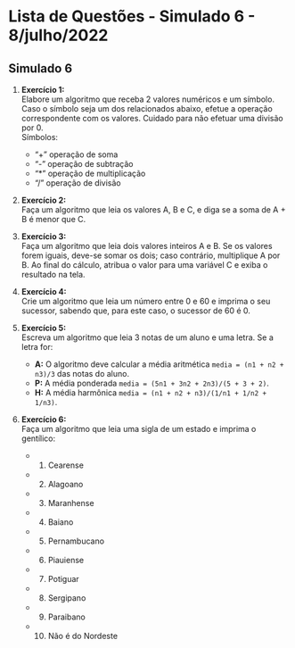 # Lista de Questões - Simulado 6 - 8/julho/2022

## Simulado 6

1. **Exercício 1:**  
   Elabore um algoritmo que receba 2 valores numéricos e um símbolo. Caso o símbolo seja um dos relacionados abaixo, efetue a operação correspondente com os valores. Cuidado para não efetuar uma divisão por 0.  
   Símbolos:
   - “+” operação de soma
   - “-” operação de subtração
   - “*” operação de multiplicação
   - “/” operação de divisão

2. **Exercício 2:**  
   Faça um algoritmo que leia os valores A, B e C, e diga se a soma de A + B é menor que C.

3. **Exercício 3:**  
   Faça um algoritmo que leia dois valores inteiros A e B. Se os valores forem iguais, deve-se somar os dois; caso contrário, multiplique A por B. Ao final do cálculo, atribua o valor para uma variável C e exiba o resultado na tela.

4. **Exercício 4:**  
   Crie um algoritmo que leia um número entre 0 e 60 e imprima o seu sucessor, sabendo que, para este caso, o sucessor de 60 é 0.

5. **Exercício 5:**  
   Escreva um algoritmo que leia 3 notas de um aluno e uma letra. Se a letra for:
   - **A:** O algoritmo deve calcular a média aritmética `media = (n1 + n2 + n3)/3` das notas do aluno.
   - **P:** A média ponderada `media = (5n1 + 3n2 + 2n3)/(5 + 3 + 2)`.
   - **H:** A média harmônica `media = (n1 + n2 + n3)/(1/n1 + 1/n2 + 1/n3)`.

6. **Exercício 6:**  
   Faça um algoritmo que leia uma sigla de um estado e imprima o gentílico:
   - 1. Cearense
   - 2. Alagoano
   - 3. Maranhense
   - 4. Baiano
   - 5. Pernambucano
   - 6. Piauiense
   - 7. Potiguar
   - 8. Sergipano
   - 9. Paraibano
   - 10. Não é do Nordeste
